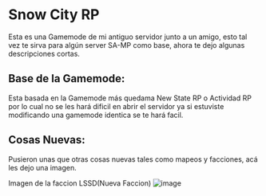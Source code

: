 # Snow City RP
Esta es una Gamemode de mi antiguo servidor junto a un amigo, esto tal vez te sirva para algún server SA-MP como base, ahora te dejo algunas descripciones cortas.

## Base de la Gamemode:

Esta basada en la Gamemode más quedama New State RP o Actividad RP por lo cual no se les hará dificil en abrir el servidor ya si estuviste modificando una gamemode identica se te hará facil.

## Cosas Nuevas:

Pusieron unas que otras cosas nuevas tales como mapeos y facciones, acá les dejo una imagen.

Imagen de la faccion LSSD(Nueva Faccion)
![image](https://user-images.githubusercontent.com/79029100/202062454-08cb5f48-a9cb-43c1-ad6f-265d628918d7.png)

